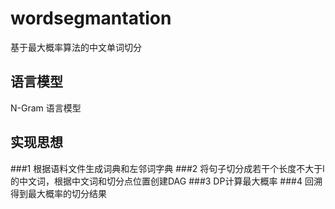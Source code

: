 # wordsegmantation
基于最大概率算法的中文单词切分
## 语言模型
N-Gram 语言模型
## 实现思想
###1 根据语料文件生成词典和左邻词字典
###2 将句子切分成若干个长度不大于l的中文词，根据中文词和切分点位置创建DAG
###3 DP计算最大概率
###4 回溯得到最大概率的切分结果
